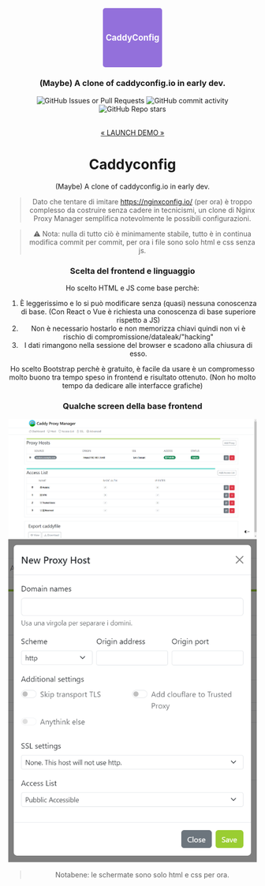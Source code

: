 <div align="center">
  <h1 style="
    width: 120px;
    height: 120px;
    display: flex;
    justify-content: center;
    align-items: center;
    font-size: larger;
    font-weight: bolder;
    color: white;
    background-color: mediumpurple;
    border-radius: 5px;
">CaddyConfig</h1>
<!-- I have no logo ;) -->
<h3>(Maybe) A clone of caddyconfig.io in early dev.</h3>

<img alt="GitHub Issues or Pull Requests" src="https://img.shields.io/github/issues/giotto88/Caddyconfig">
<img alt="GitHub commit activity" src="https://img.shields.io/github/commit-activity/m/giotto88/Caddyconfig">
<img alt="GitHub Repo stars" src="https://img.shields.io/github/stars/giotto88/Caddyconfig?style=flat">
</div>

<div align='center'>
<br>

[« LAUNCH DEMO »]()
<!-- FOR NOW NO DEMO -->

# Caddyconfig
(Maybe) A clone of caddyconfig.io in early dev.
> Dato che tentare di imitare https://nginxconfig.io/ (per ora) è troppo complesso da costruire senza cadere in tecnicismi, un clone di Nginx Proxy Manager semplifica notevolmente le possibili configurazioni.

> ⚠️ Nota: nulla di tutto ciò è minimamente stabile, tutto è in continua modifica commit per commit, per ora i file sono solo html e css senza js.


### Scelta del frontend e linguaggio
Ho scelto HTML e JS come base perchè:
1. È leggerissimo e lo si può modificare senza (quasi) nessuna conoscenza di base. (Con React o Vue è richiesta una conoscenza di base superiore rispetto a JS)
2. Non è necessario hostarlo e non memorizza chiavi quindi non vi è rischio di compromissione/dataleak/"hacking"
3. I dati rimangono nella sessione del browser e scadono alla chiusura di esso.

Ho scelto Bootstrap perchè è gratuito, è facile da usare è un compromesso molto buono tra tempo speso in frontend e risultato ottenuto. (Non ho molto tempo da dedicare alle interfacce grafiche)

### Qualche screen della base frontend
![Dashboard](./readme-src/CPM_dashboard_template_v2.png)
![Add Proxy Host](./readme-src/CPM_dashboard_modal_template.png)
> Notabene: le schermate sono solo html e css per ora.
